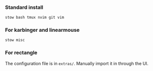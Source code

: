 ### Standard install
```bash
stow bash tmux nvim git vim
```

### For karbinger and linearmouse
```bash
stow misc
```

### For rectangle
The configuration file is in `extras/`. Manually import it in through the UI. 
